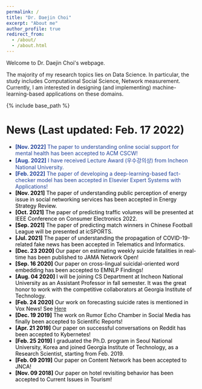 ```yaml
---
permalink: /
title: "Dr. Daejin Choi"
excerpt: "About me"
author_profile: true
redirect_from: 
  - /about/
  - /about.html
---
```


Welcome to Dr. Daejin Choi's webpage.

The majority of my research topics lies on Data Science. In particular, the
study includes Computational Social Science, Network measurement. Currently, I
am interested in designing (and implementing) machine-learning-based
applications on these domains.

{% include base_path %}

News (Last updated: Feb. 17 2022)
=====
 
- <span style="color:rgb(33,67,156)"> **[Nov. 2022]** The paper to understanding online social support for mental health has been accepted to ACM CSCW!
- <span style="color:rgb(33,67,156)"> **[Aug. 2022]** I have received Lecture Award (우수강의상) from Incheon National University.
- <span style="color:rgb(33,67,156)"> **[Feb. 2022]** The paper of developing a deep-learning-based fact-checker model has been accepted in Elsevier Expert Systems with Applications!
- <span style="color:rgb(0,0,0)"> **[Nov. 2021]** The paper of understanding public perception of energy issue in social networking services has been accepted in Energy Strategy Review.
- <span style="color:rgb(0,0,0)"> **[Oct. 2021]** The paper of predicting traffic volumes will be presented at IEEE Conference on Consumer Electronics 2022.
- <span style="color:rgb(0,0,0)"> **[Sep. 2021]** The paper of predicting match winners in Chinese Football League will be presented at icSPORTS.
- <span style="color:rgb(0,0,0)"> **[Jul. 2021]** The paper of understanding the propagation of COVID-19-related fake news has been accepted in Telematics and Informatics.
- <span style="color:rgb(0,0,0)"> **[Dec. 23 2020]** Our paper on estimating weekly suicide fatalities in real-time has been published to JAMA Network Open!
- <span style="color:rgb(0,0,0)"> **[Sep. 16 2020]** Our paper on cross-lingual suicidal-oriented word embedding has been accepted to EMNLP Findings!
- <span style="color:rgb(0,0,0)"> **[Aug. 04 2020]** I will be joining
  CS Department at Incheon National University as an Assistant Professor in fall
  semester. It was the great honor to work with the competitive collaborators at
  Georgia Institute of Technology.
- <span style="color:rgb(0,0,0)"> **[Feb. 24 2020]** Our work on forecasting
  suicide rates is mentioned in Vox News! See
  [Here](https://www.vox.com/recode/2020/2/24/21150196/twitter-reddit-suicide-cdc-artificial-intelligence)
- <span style="color:rgb(0,0,0)"> **[Dec. 19 2019]** The work on Rumor Echo Chamber in Social Media has finally
  been accepted to Scientific Reports!</span>
- <span style="color:rgb(0,0,0)"> **[Apr. 21 2019]** Our paper on successful
  conversations on Reddit has been accepted to Kybernetes!
- <span style="color:rgb(0,0,0)"> **[Feb. 25 2019]** I graduated the Ph.D. program in Seoul National University,
  Korea and joined Georgia Institute of Technology, as a Research Scientist,
  starting from Feb. 2019.
- <span style="color:rgb(0,0,0)"> **[Feb. 09 2019]** Our paper on Content Network has been accepted to JNCA!
- <span style="color:rgb(0,0,0)"> **[Nov. 09 2018]** Our paper on hotel revisiting behavior has been accepted to
  Current Issues in Tourism!</span>
